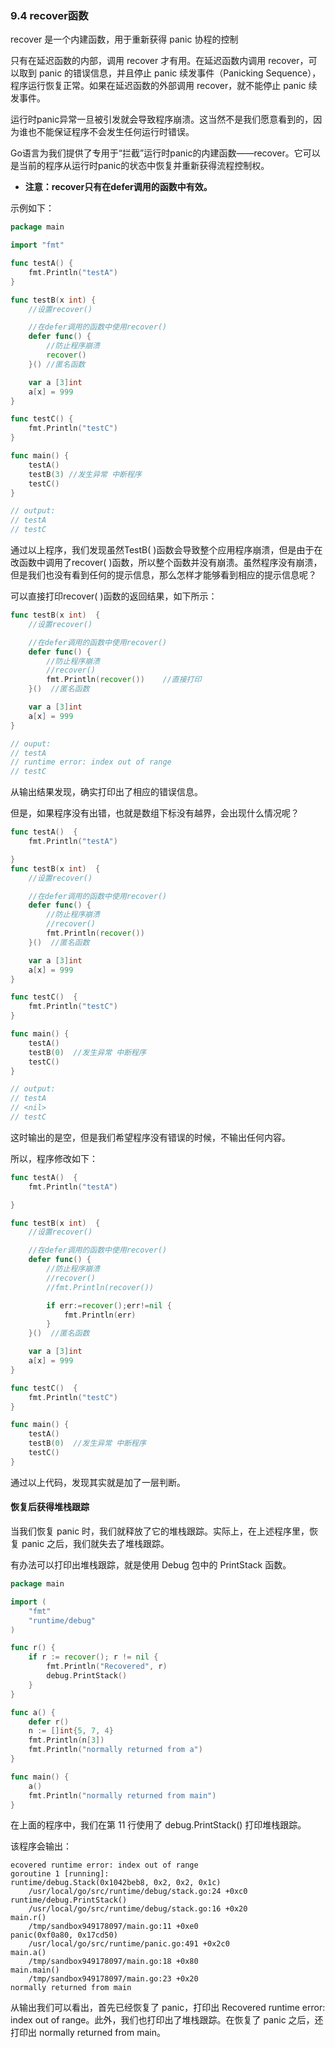### 9.4 recover函数

recover 是一个内建函数，用于重新获得 panic 协程的控制

只有在延迟函数的内部，调用 recover 才有用。在延迟函数内调用 recover，可以取到 panic 的错误信息，并且停止 panic 续发事件（Panicking Sequence），程序运行恢复正常。如果在延迟函数的外部调用 recover，就不能停止 panic 续发事件。

运行时panic异常一旦被引发就会导致程序崩溃。这当然不是我们愿意看到的，因为谁也不能保证程序不会发生任何运行时错误。

Go语言为我们提供了专用于“拦截”运行时panic的内建函数——recover。它可以是当前的程序从运行时panic的状态中恢复并重新获得流程控制权。

* **注意：recover只有在defer调用的函数中有效。**

示例如下：

```go
package main

import "fmt"

func testA() {
    fmt.Println("testA")
}

func testB(x int) {
    //设置recover()

    //在defer调用的函数中使用recover()
    defer func() {
        //防止程序崩溃
        recover()
    }() //匿名函数

    var a [3]int
    a[x] = 999
}

func testC() {
    fmt.Println("testC")
}

func main() {
    testA()
    testB(3) //发生异常 中断程序
    testC()
}

// output:
// testA
// testC
```

通过以上程序，我们发现虽然TestB\( \)函数会导致整个应用程序崩溃，但是由于在改函数中调用了recover\( \)函数，所以整个函数并没有崩溃。虽然程序没有崩溃，但是我们也没有看到任何的提示信息，那么怎样才能够看到相应的提示信息呢？

可以直接打印recover\( \)函数的返回结果，如下所示：

```go
func testB(x int)  {
    //设置recover()

    //在defer调用的函数中使用recover()
    defer func() {
        //防止程序崩溃
        //recover()
        fmt.Println(recover())    //直接打印
    }()  //匿名函数

    var a [3]int
    a[x] = 999
}

// ouput:
// testA
// runtime error: index out of range
// testC
```

从输出结果发现，确实打印出了相应的错误信息。

但是，如果程序没有出错，也就是数组下标没有越界，会出现什么情况呢？

```go
func testA()  {
    fmt.Println("testA")

}
func testB(x int)  {
    //设置recover()

    //在defer调用的函数中使用recover()
    defer func() {
        //防止程序崩溃
        //recover()
        fmt.Println(recover())
    }()  //匿名函数

    var a [3]int
    a[x] = 999
}

func testC()  {
    fmt.Println("testC")
}

func main() {
    testA()
    testB(0)  //发生异常 中断程序
    testC()
}

// output:
// testA
// <nil>
// testC
```

这时输出的是空，但是我们希望程序没有错误的时候，不输出任何内容。

所以，程序修改如下：

```go
func testA()  {
    fmt.Println("testA")

}

func testB(x int)  {
    //设置recover()

    //在defer调用的函数中使用recover()
    defer func() {
        //防止程序崩溃
        //recover()
        //fmt.Println(recover())

        if err:=recover();err!=nil {
            fmt.Println(err)
        }
    }()  //匿名函数

    var a [3]int
    a[x] = 999
}

func testC()  {
    fmt.Println("testC")
}

func main() {
    testA()
    testB(0)  //发生异常 中断程序
    testC()
}
```

通过以上代码，发现其实就是加了一层判断。

#### 恢复后获得堆栈跟踪

当我们恢复 panic 时，我们就释放了它的堆栈跟踪。实际上，在上述程序里，恢复 panic 之后，我们就失去了堆栈跟踪。

有办法可以打印出堆栈跟踪，就是使用 Debug 包中的 PrintStack 函数。

```go
package main

import (  
    "fmt"
    "runtime/debug"
)

func r() {  
    if r := recover(); r != nil {
        fmt.Println("Recovered", r)
        debug.PrintStack()
    }
}

func a() {  
    defer r()
    n := []int{5, 7, 4}
    fmt.Println(n[3])
    fmt.Println("normally returned from a")
}

func main() {  
    a()
    fmt.Println("normally returned from main")
}
```

在上面的程序中，我们在第 11 行使用了 debug.PrintStack\(\) 打印堆栈跟踪。

该程序会输出：

```
ecovered runtime error: index out of range  
goroutine 1 [running]:  
runtime/debug.Stack(0x1042beb8, 0x2, 0x2, 0x1c)  
    /usr/local/go/src/runtime/debug/stack.go:24 +0xc0
runtime/debug.PrintStack()  
    /usr/local/go/src/runtime/debug/stack.go:16 +0x20
main.r()  
    /tmp/sandbox949178097/main.go:11 +0xe0
panic(0xf0a80, 0x17cd50)  
    /usr/local/go/src/runtime/panic.go:491 +0x2c0
main.a()  
    /tmp/sandbox949178097/main.go:18 +0x80
main.main()  
    /tmp/sandbox949178097/main.go:23 +0x20
normally returned from main
```

从输出我们可以看出，首先已经恢复了 panic，打印出 Recovered runtime error: index out of range。此外，我们也打印出了堆栈跟踪。在恢复了 panic 之后，还打印出 normally returned from main。


